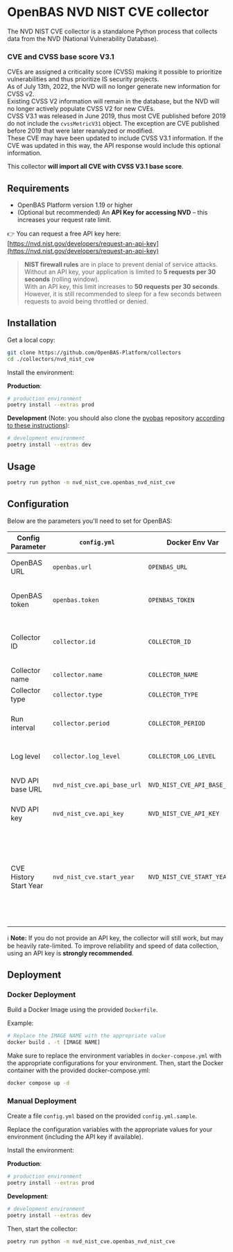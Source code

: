 # OpenBAS NVD NIST CVE collector

The NVD NIST CVE collector is a standalone Python process that collects data from the NVD (National Vulnerability Database).

### CVE and CVSS base score V3.1

CVEs are assigned a criticality score (CVSS) making it possible to prioritize vulnerabilities and thus prioritize IS security projects.  
As of July 13th, 2022, the NVD will no longer generate new information for CVSS v2.  
Existing CVSS V2 information will remain in the database, but the NVD will no longer actively populate CVSS V2 for new CVEs.  
CVSS V3.1 was released in June 2019, thus most CVE published before 2019 do not include the `cvssMetricV31` object. The exception are CVE published before 2019 that were later reanalyzed or modified.  
These CVE may have been updated to include CVSS V3.1 information. If the CVE was updated in this way, the API response would include this optional information.

This collector **will import all CVE with CVSS V3.1 base score**.

## Requirements

- OpenBAS Platform version 1.19 or higher  
- (Optional but recommended) An **API Key for accessing NVD** – this increases your request rate limit.

👉 You can request a free API key here: [https://nvd.nist.gov/developers/request-an-api-key](https://nvd.nist.gov/developers/request-an-api-key)

> **NIST firewall rules** are in place to prevent denial of service attacks.  
> Without an API key, your application is limited to **5 requests per 30 seconds** (rolling window).  
> With an API key, this limit increases to **50 requests per 30 seconds**.  
> However, it is still recommended to sleep for a few seconds between requests to avoid being throttled or denied.

## Installation

Get a local copy:

```bash
git clone https://github.com/OpenBAS-Platform/collectors
cd ./collectors/nvd_nist_cve
````

Install the environment:

**Production**:

```bash
# production environment
poetry install --extras prod
```

**Development**
(Note: you should also clone the [pyobas](https://github.com/OpenBAS-Platform/client-python) repository [according to these instructions](../README.md#simultaneous-development-on-pyobas-and-a-collector)):

```bash
# development environment
poetry install --extras dev
```

## Usage

```bash
poetry run python -m nvd_nist_cve.openbas_nvd_nist_cve
```

## Configuration

Below are the parameters you'll need to set for OpenBAS:

| Config Parameter       | `config.yml`                | Docker Env Var              | Default                                   | Description                                                                                                            |
|------------------------|-----------------------------|-----------------------------|-------------------------------------------|------------------------------------------------------------------------------------------------------------------------|
| OpenBAS URL            | `openbas.url`               | `OPENBAS_URL`               | *required*                                | URL to the OpenBAS instance                                                                                            |
| OpenBAS token          | `openbas.token`             | `OPENBAS_TOKEN`             | *required*                                | Authentication token to connect to OpenBAS                                                                             |
| Collector ID           | `collector.id`              | `COLLECTOR_ID`              | *required*                                | Unique UUIDv4 identifier for this collector instance                                                                   |
| Collector name         | `collector.name`            | `COLLECTOR_NAME`            | `CVE by NVD NIST`                         | Name of the collector                                                                                                  |
| Collector type         | `collector.type`            | `COLLECTOR_TYPE`            | `nvd_nist_cve`                            | Type of the collector                                                                                                  |
| Run interval           | `collector.period`          | `COLLECTOR_PERIOD`          | `7200` (seconds)                          | Time interval at which the collector will run                                                                          |
| Log level              | `collector.log_level`       | `COLLECTOR_LOG_LEVEL`       | `warn`                                    | Log verbosity: `debug`, `info`, `warn`, or `error`                                                                     |
| NVD API base URL       | `nvd_nist_cve.api_base_url` | `NVD_NIST_CVE_API_BASE_URL` | `https://services.nvd.nist.gov/rest/json` | Base URL for the NVD CVE API                                                                                           |
| NVD API key            | `nvd_nist_cve.api_key`      | `NVD_NIST_CVE_API_KEY`      | *(optional but recommended)*              | Your NVD API Key ([request it here](https://nvd.nist.gov/developers/request-an-api-key))                               |
| CVE History Start Year | `nvd_nist_cve.start_year`   | `NVD_NIST_CVE_START_YEAR`   | `2019`                                    | Year in number to start CVE data collect. Thus most CVE published before 2019 do not include the cvssMetricV31 object. |

ℹ️ **Note:**
If you do not provide an API key, the collector will still work, but may be heavily rate-limited.
To improve reliability and speed of data collection, using an API key is **strongly recommended**.

## Deployment

### Docker Deployment

Build a Docker Image using the provided `Dockerfile`.

Example:

```bash
# Replace the IMAGE NAME with the appropriate value
docker build . -t [IMAGE NAME]
```

Make sure to replace the environment variables in `docker-compose.yml` with the appropriate configurations for your environment.
Then, start the Docker container with the provided docker-compose.yml:

```bash
docker compose up -d
```

### Manual Deployment

Create a file `config.yml` based on the provided `config.yml.sample`.

Replace the configuration variables with the appropriate values for your environment (including the API key if available).

Install the environment:

**Production**:

```bash
# production environment
poetry install --extras prod
```

**Development**:

```bash
# development environment
poetry install --extras dev
```

Then, start the collector:

```bash
poetry run python -m nvd_nist_cve.openbas_nvd_nist_cve
```
